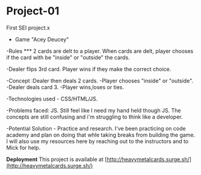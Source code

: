 # Project-01
First SEI project.x

- Game "Acey Deucey"

-Rules *** 2 cards are delt to a player. When cards are delt, player chooses if the card with be "inside" or "outside" the cards.

-Dealer flips 3rd card. Player wins if they make the correct choice.

 -Concept :Dealer then deals 2 cards. 
 -Player chooses "inside" or "outside".
 -Dealer deals card 3.
 -Player wins,loses or ties. 


 -Technologies used - CSS/HTML/JS.

 -Problems faced: JS. Still feel like I need my hand held though JS. The concepts are still confusing and i'm struggling to think like a developer.

 -Potential Solution - Practice and research. I've been practicing on code academy and plan on doing that whle taking breaks from building the game. I will also use my resources here by reaching out to the instructors and to Mick for help.
 
 
 **Deployment**
 This project is available at [http://heavymetalcards.surge.sh/](http://heavymetalcards.surge.sh/)
